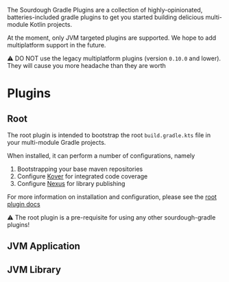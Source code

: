 The Sourdough Gradle Plugins are a collection of highly-opinionated, batteries-included gradle plugins to get you
started building delicious multi-module Kotlin projects.

At the moment, only JVM targeted plugins are supported. We hope to add multiplatform support in the future.

⚠️ DO NOT use the legacy multiplatform plugins (version `0.10.0` and lower). They will cause you more headache than they
are worth

# Plugins

## Root

The root plugin is intended to bootstrap the root `build.gradle.kts` file in your multi-module Gradle projects.

When installed, it can perform a number of configurations, namely

1. Bootstrapping your base maven repositories
2. Configure [Kover](https://github.com/Kotlin/kotlinx-kover) for integrated code coverage
3. Configure [Nexus](https://www.sonatype.com/products/nexus-repository) for library publishing

For more information on installation and configuration, please see the [root plugin docs](plugins/plugin_root.md)

⚠️ The root plugin is a pre-requisite for using any other sourdough-gradle plugins!

## JVM Application

## JVM Library